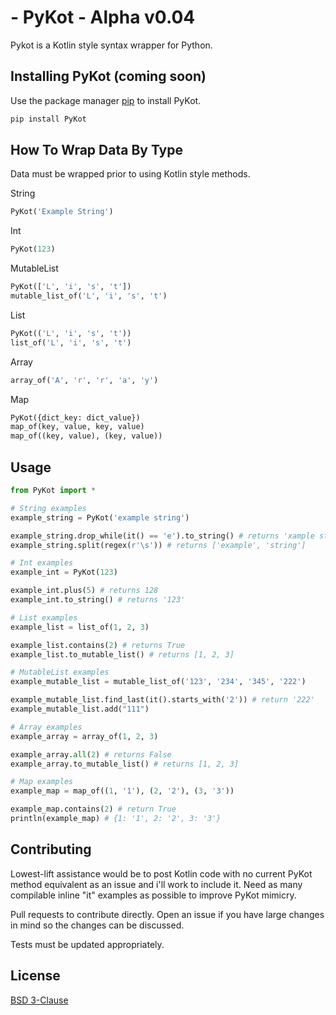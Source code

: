 # - PyKot - Alpha v0.04
Pykot is a Kotlin style syntax wrapper for Python.

## Installing PyKot (coming soon)
Use the package manager [pip](https://pip.pypa.io/en/stable/) to install PyKot.

```bash
pip install PyKot
```

## How To Wrap Data By Type
Data must be wrapped prior to using Kotlin style methods.

String
```python
PyKot('Example String')
```

Int
```python
PyKot(123)
```

MutableList
```python
PyKot(['L', 'i', 's', 't'])
mutable_list_of('L', 'i', 's', 't')
```

List
```python
PyKot(('L', 'i', 's', 't'))
list_of('L', 'i', 's', 't')
```

Array
```python
array_of('A', 'r', 'r', 'a', 'y')
```

Map
```python
PyKot({dict_key: dict_value})
map_of(key, value, key, value)
map_of((key, value), (key, value))
```

## Usage
```python
from PyKot import *

# String examples
example_string = PyKot('example string')

example_string.drop_while(it() == 'e').to_string() # returns 'xample string'
example_string.split(regex(r'\s')) # returns ['example', 'string']

# Int examples
example_int = PyKot(123)

example_int.plus(5) # returns 128
example_int.to_string() # returns '123'

# List examples
example_list = list_of(1, 2, 3)

example_list.contains(2) # returns True
example_list.to_mutable_list() # returns [1, 2, 3]

# MutableList examples
example_mutable_list = mutable_list_of('123', '234', '345', '222')

example_mutable_list.find_last(it().starts_with('2')) # return '222'
example_mutable_list.add("111")

# Array examples
example_array = array_of(1, 2, 3)

example_array.all(2) # returns False
example_array.to_mutable_list() # returns [1, 2, 3]

# Map examples
example_map = map_of((1, '1'), (2, '2'), (3, '3'))

example_map.contains(2) # return True
println(example_map) # {1: '1', 2: '2', 3: '3'}
```

## Contributing
Lowest-lift assistance would be to post Kotlin code with no current PyKot method equivalent as an issue and i'll work to include it. Need as many compilable inline "it" examples as possible to improve PyKot mimicry. 

Pull requests to contribute directly. Open an issue if you have large changes in mind so the changes can be discussed. 

Tests must be updated appropriately.

## License
[BSD 3-Clause](https://https://opensource.org/licenses/BSD-3-Clause)
